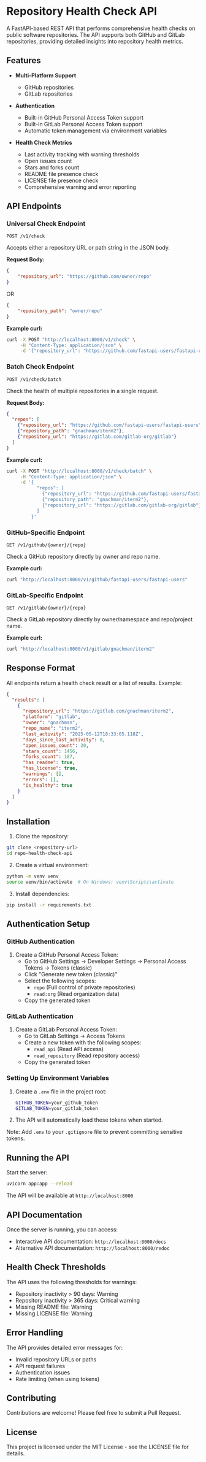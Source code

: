 # Repository Health Check API

A FastAPI-based REST API that performs comprehensive health checks on public software repositories. The API supports both GitHub and GitLab repositories, providing detailed insights into repository health metrics.

## Features

- **Multi-Platform Support**
  - GitHub repositories
  - GitLab repositories

- **Authentication**
  - Built-in GitHub Personal Access Token support
  - Built-in GitLab Personal Access Token support
  - Automatic token management via environment variables

- **Health Check Metrics**
  - Last activity tracking with warning thresholds
  - Open issues count
  - Stars and forks count
  - README file presence check
  - LICENSE file presence check
  - Comprehensive warning and error reporting

## API Endpoints

### Universal Check Endpoint
```
POST /v1/check
```
Accepts either a repository URL or path string in the JSON body.

**Request Body:**
```json
{
    "repository_url": "https://github.com/owner/repo"
}
```
OR
```json
{
    "repository_path": "owner/repo"
}
```

**Example curl:**
```bash
curl -X POST "http://localhost:8000/v1/check" \
     -H "Content-Type: application/json" \
     -d '{"repository_url": "https://github.com/fastapi-users/fastapi-users"}'
```

### Batch Check Endpoint
```
POST /v1/check/batch
```
Check the health of multiple repositories in a single request.

**Request Body:**
```json
{
  "repos": [
    {"repository_url": "https://github.com/fastapi-users/fastapi-users"},
    {"repository_path": "gnachman/iterm2"},
    {"repository_url": "https://gitlab.com/gitlab-org/gitlab"}
  ]
}
```

**Example curl:**
```bash
curl -X POST "http://localhost:8000/v1/check/batch" \
     -H "Content-Type: application/json" \
     -d '{
           "repos": [
             {"repository_url": "https://github.com/fastapi-users/fastapi-users"},
             {"repository_path": "gnachman/iterm2"},
             {"repository_url": "https://gitlab.com/gitlab-org/gitlab"}
           ]
         }'
```

### GitHub-Specific Endpoint
```
GET /v1/github/{owner}/{repo}
```
Check a GitHub repository directly by owner and repo name.

**Example curl:**
```bash
curl "http://localhost:8000/v1/github/fastapi-users/fastapi-users"
```

### GitLab-Specific Endpoint
```
GET /v1/gitlab/{owner}/{repo}
```
Check a GitLab repository directly by owner/namespace and repo/project name.

**Example curl:**
```bash
curl "http://localhost:8000/v1/gitlab/gnachman/iterm2"
```

## Response Format

All endpoints return a health check result or a list of results. Example:

```json
{
  "results": [
    {
      "repository_url": "https://gitlab.com/gnachman/iterm2",
      "platform": "gitlab",
      "owner": "gnachman",
      "repo_name": "iterm2",
      "last_activity": "2025-05-12T18:33:05.118Z",
      "days_since_last_activity": 0,
      "open_issues_count": 20,
      "stars_count": 1456,
      "forks_count": 187,
      "has_readme": true,
      "has_license": true,
      "warnings": [],
      "errors": [],
      "is_healthy": true
    }
  ]
}
```

## Installation

1. Clone the repository:
```bash
git clone <repository-url>
cd repo-health-check-api
```

2. Create a virtual environment:
```bash
python -m venv venv
source venv/bin/activate  # On Windows: venv\Scripts\activate
```

3. Install dependencies:
```bash
pip install -r requirements.txt
```

## Authentication Setup

### GitHub Authentication

1. Create a GitHub Personal Access Token:
   - Go to GitHub Settings → Developer Settings → Personal Access Tokens → Tokens (classic)
   - Click "Generate new token (classic)"
   - Select the following scopes:
     - `repo` (Full control of private repositories)
     - `read:org` (Read organization data)
   - Copy the generated token

### GitLab Authentication

1. Create a GitLab Personal Access Token:
   - Go to GitLab Settings → Access Tokens
   - Create a new token with the following scopes:
     - `read_api` (Read API access)
     - `read_repository` (Read repository access)
   - Copy the generated token

### Setting Up Environment Variables

1. Create a `.env` file in the project root:
   ```bash
   GITHUB_TOKEN=your_github_token
   GITLAB_TOKEN=your_gitlab_token
   ```

2. The API will automatically load these tokens when started.

Note: Add `.env` to your `.gitignore` file to prevent committing sensitive tokens.

## Running the API

Start the server:
```bash
uvicorn app:app --reload
```

The API will be available at `http://localhost:8000`

## API Documentation

Once the server is running, you can access:
- Interactive API documentation: `http://localhost:8000/docs`
- Alternative API documentation: `http://localhost:8000/redoc`

## Health Check Thresholds

The API uses the following thresholds for warnings:
- Repository inactivity > 90 days: Warning
- Repository inactivity > 365 days: Critical warning
- Missing README file: Warning
- Missing LICENSE file: Warning

## Error Handling

The API provides detailed error messages for:
- Invalid repository URLs or paths
- API request failures
- Authentication issues
- Rate limiting (when using tokens)

## Contributing

Contributions are welcome! Please feel free to submit a Pull Request.

## License

This project is licensed under the MIT License - see the LICENSE file for details.